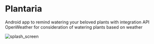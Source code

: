 # Plantaria

Android app to remind watering your beloved plants with integration API OpenWeather for consideration of watering plants based on weather

![splash_screen](https://user-images.githubusercontent.com/62890028/131243807-6856c029-3e38-4e9b-9ddb-618d763dfcf5.png)
